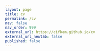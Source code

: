```yaml
---
layout: page
title: cv
permalink: /cv
nav: false
nav_order: 999
external_url: https://cifkam.github.io/cv
external_url_newtab: false
published: false
---
```

